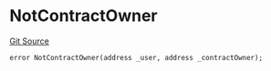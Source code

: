 # NotContractOwner
[Git Source](https://github.com/thrackle-io/aquifi-rules-v1/blob/47aa0c8585077f5b931483a9b3097e3fe330a3c3/src/client/token/handler/diamond/HandlerDiamondLib.sol)


```solidity
error NotContractOwner(address _user, address _contractOwner);
```

